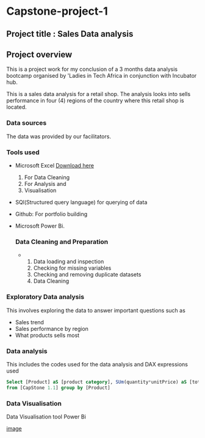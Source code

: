 # Capstone-project-1

## Project title : Sales Data analysis 
## Project overview 
This is a project work for my conclusion of a 3 months data analysis bootcamp organised by 'Ladies in Tech Africa in conjunction with Incubator hub.

This is a sales data analysis for a retail shop.
The analysis looks into sells performance in four (4) regions of the country where this retail shop is located.

### Data sources 
The data was provided by our facilitators.
### Tools used
- Microsoft Excel [Download here](https://www.Microsoft.com)
  1)  For Data Cleaning
  2)  For Analysis and
  3)  Visualisation 
- SQl(Structured query language) for querying of data 
- Github: For portfolio building 
- Microsoft Power Bi.

  ### Data Cleaning and Preparation
   - 1) Data loading and inspection
     2) Checking for missing variables
     3) Checking and removing duplicate datasets
     4) Data  Cleaning
### Exploratory Data analysis 
This involves exploring the data to answer important questions such as
- Sales trend
- Sales performance by region
- What products sells most

### Data analysis 
This includes the codes used for the data analysis and DAX expressions used
 ~~~ SQL
Select [Product] aS [product category], SUm(quantity*unitPrice) aS [total SaleS]
from [CapStone 1.1] group by [Product]
~~~
 


### Data Visualisation 
Data Visualisation tool Power Bi 

[image](https://github.com/user-attachments/assets/a8414edb-f9d1-46c6-ba57-602ede3ad60a)
